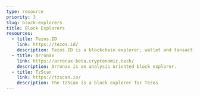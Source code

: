 ```yaml
---
type: resource
priority: 3
slug: block-explorers
title: Block Explorers
resources:
  - title: Tezos.ID
    link: https://tezos.id/
    description: Tezos.ID is a blockchain explorer; wallet and tansaction monitoring tool
  - title: Arronax
    link: https://arronax-beta.cryptonomic.tech/
    description: Arronax is an analysis oriented block explorer.
  - title: TzScan
    link: https://tzscan.io/
    description: The TzScan is a block explorer for Tezos
---
```

